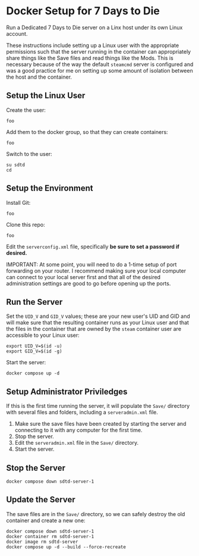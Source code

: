 # Docker Setup for 7 Days to Die

Run a Dedicated 7 Days to Die server on a Linx host under its own Linux
account.

These instructions include setting up a Linux user with the appropriate
permissions such that the server running in the container can appropriately
share things like the Save files and read things like the Mods. This is
necessary because of the way the default `steamcmd` server is configured and
was a good practice for me on setting up some amount of isolation between the
host and the container.

## Setup the Linux User

Create the user:

```
foo
```

Add them to the docker group, so that they can create containers:

```
foo
```

Switch to the user:

```
su sdtd
cd
```

## Setup the Environment

Install Git:

```
foo
```

Clone this repo:

```
foo
```

Edit the `serverconfig.xml` file, specifically **be sure to set a password if
desired.**

IMPORTANT: At some point, you will need to do a 1-time setup of port
forwarding on your router. I recommend making sure your local computer can
connect to your local server first and that all of the desired administration
settings are good to go before opening up the ports.

## Run the Server

Set the `UID_V` and `GID_V` values; these are your new user's UID and GID and
will make sure that the resulting container runs as your Linux user and that
the files in the container that are owned by the `steam` container user are
accessible to your Linux user:

```
export UID_V=$(id -u)
export GID_V=$(id -g)
```

Start the server:

```
docker compose up -d
```

## Setup Administrator Priviledges

If this is the first time running the server, it will populate the `Save/`
directory with several files and folders, including a `serveradmin.xml` file.

1. Make sure the save files have been created by starting the server and
connecting to it with any computer for the first time.
2. Stop the server.
3. Edit the `serveradmin.xml` file in the `Save/` directory.
4. Start the server.

## Stop the Server

```
docker compose down sdtd-server-1
```

## Update the Server

The save files are in the `Save/` directory, so we can safely destroy the old
container and create a new one:

```
docker compose down sdtd-server-1
docker container rm sdtd-server-1
docker image rm sdtd-server
docker compose up -d --build --force-recreate
```
